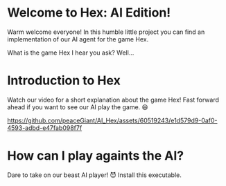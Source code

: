 # Welcome to Hex: AI Edition!
Warm welcome everyone! In this humble little project you can find an implementation of our AI agent for the game Hex. 

What is the game Hex I hear you ask? Well...

# Introduction to Hex
Watch our video for a short explanation about the game Hex! Fast forward ahead if you want to see our AI play the game. 😄

https://github.com/peaceGiant/AI_Hex/assets/60519243/e1d579d9-0af0-4593-adbd-e47fab098f7f

# How can I play againts the AI?
Dare to take on our beast AI player! 😈 Install this executable.
